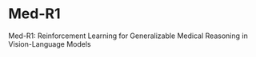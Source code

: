 # Med-R1
Med-R1: Reinforcement Learning for Generalizable Medical Reasoning in Vision-Language Models
